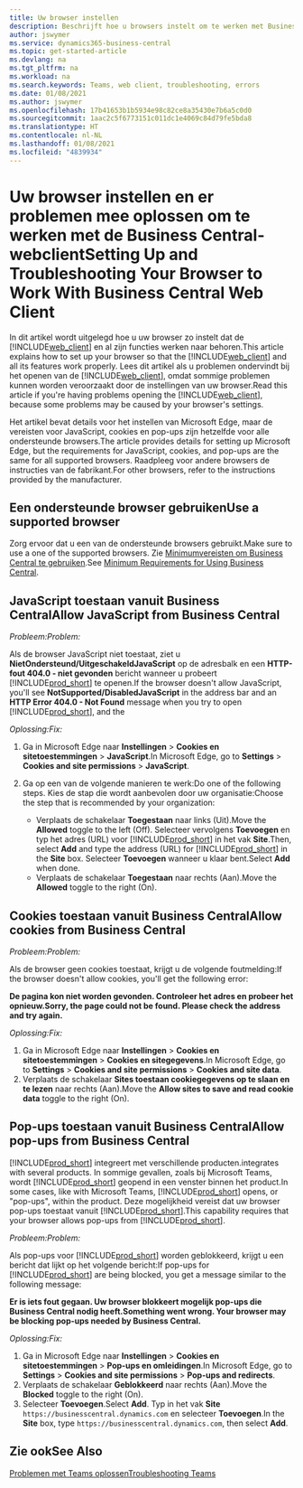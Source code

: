 ```yaml
---
title: Uw browser instellen
description: Beschrijft hoe u browsers instelt om te werken met Business Central en producten die ermee integreren.
author: jswymer
ms.service: dynamics365-business-central
ms.topic: get-started-article
ms.devlang: na
ms.tgt_pltfrm: na
ms.workload: na
ms.search.keywords: Teams, web client, troubleshooting, errors
ms.date: 01/08/2021
ms.author: jswymer
ms.openlocfilehash: 17b41653b1b5934e98c82ce8a35430e7b6a5c0d0
ms.sourcegitcommit: 1aac2c5f6773151c011dc1e4069c84d79fe5bda8
ms.translationtype: HT
ms.contentlocale: nl-NL
ms.lasthandoff: 01/08/2021
ms.locfileid: "4839934"
---
```

# <a name="setting-up-and-troubleshooting-your-browser-to-work-with-business-central-web-client"></a><span data-ttu-id="76c55-103">Uw browser instellen en er problemen mee oplossen om te werken met de Business Central-webclient</span><span class="sxs-lookup"><span data-stu-id="76c55-103">Setting Up and Troubleshooting Your Browser to Work With Business Central Web Client</span></span>

<span data-ttu-id="76c55-104">In dit artikel wordt uitgelegd hoe u uw browser zo instelt dat de [!INCLUDE[web_client](includes/web_client.md)] en al zijn functies werken naar behoren.</span><span class="sxs-lookup"><span data-stu-id="76c55-104">This article explains how to set up your browser so that the [!INCLUDE[web_client](includes/web_client.md)] and all its features work properly.</span></span> <span data-ttu-id="76c55-105">Lees dit artikel als u problemen ondervindt bij het openen van de [!INCLUDE[web_client](includes/web_client.md)], omdat sommige problemen kunnen worden veroorzaakt door de instellingen van uw browser.</span><span class="sxs-lookup"><span data-stu-id="76c55-105">Read this article if you're having problems opening the [!INCLUDE[web_client](includes/web_client.md)], because some problems may be caused by your browser's settings.</span></span>

<span data-ttu-id="76c55-106">Het artikel bevat details voor het instellen van Microsoft Edge, maar de vereisten voor JavaScript, cookies en pop-ups zijn hetzelfde voor alle ondersteunde browsers.</span><span class="sxs-lookup"><span data-stu-id="76c55-106">The article provides details for setting up Microsoft Edge, but the requirements for JavaScript, cookies, and pop-ups are the same for all supported browsers.</span></span> <span data-ttu-id="76c55-107">Raadpleeg voor andere browsers de instructies van de fabrikant.</span><span class="sxs-lookup"><span data-stu-id="76c55-107">For other browsers, refer to the instructions provided by the manufacturer.</span></span>  

## <a name="use-a-supported-browser"></a><span data-ttu-id="76c55-108">Een ondersteunde browser gebruiken</span><span class="sxs-lookup"><span data-stu-id="76c55-108">Use a supported browser</span></span>

<span data-ttu-id="76c55-109">Zorg ervoor dat u een van de ondersteunde browsers gebruikt.</span><span class="sxs-lookup"><span data-stu-id="76c55-109">Make sure to use a one of the supported browsers.</span></span> <span data-ttu-id="76c55-110">Zie [Minimumvereisten om Business Central te gebruiken](product-requirements.md#recommended-browsers).</span><span class="sxs-lookup"><span data-stu-id="76c55-110">See [Minimum Requirements for Using Business Central](product-requirements.md#recommended-browsers).</span></span>  

## <a name="allow-javascript-from-business-central"></a><span data-ttu-id="76c55-111">JavaScript toestaan vanuit Business Central</span><span class="sxs-lookup"><span data-stu-id="76c55-111">Allow JavaScript from Business Central</span></span>

<span data-ttu-id="76c55-112">*Probleem:*</span><span class="sxs-lookup"><span data-stu-id="76c55-112">*Problem:*</span></span>

<span data-ttu-id="76c55-113">Als de browser JavaScript niet toestaat, ziet u **NietOndersteund/UitgeschakeldJavaScript** op de adresbalk en een **HTTP-fout 404.0 - niet gevonden** bericht wanneer u probeert [!INCLUDE[prod_short](includes/prod_short.md)] te openen.</span><span class="sxs-lookup"><span data-stu-id="76c55-113">If the browser doesn't allow JavaScript, you'll see **NotSupported/DisabledJavaScript** in the address bar and an **HTTP Error 404.0 - Not Found** message when you try to open [!INCLUDE[prod_short](includes/prod_short.md)], and the</span></span> 

<!-- http://localhost:8080/NotSupported/DisabledJavaScript HTTP Error 404.0 - Not Found
The resource you are looking for has been removed, had its name changed, or is temporarily unavailable. -->

<span data-ttu-id="76c55-114">*Oplossing:*</span><span class="sxs-lookup"><span data-stu-id="76c55-114">*Fix:*</span></span>

1. <span data-ttu-id="76c55-115">Ga in Microsoft Edge naar **Instellingen** > **Cookies en sitetoestemmingen** > **JavaScript**.</span><span class="sxs-lookup"><span data-stu-id="76c55-115">In Microsoft Edge, go to **Settings** > **Cookies and site permissions** > **JavaScript**.</span></span>
2. <span data-ttu-id="76c55-116">Ga op een van de volgende manieren te werk:</span><span class="sxs-lookup"><span data-stu-id="76c55-116">Do one of the following steps.</span></span> <span data-ttu-id="76c55-117">Kies de stap die wordt aanbevolen door uw organisatie:</span><span class="sxs-lookup"><span data-stu-id="76c55-117">Choose the step that is recommended by your organization:</span></span>

    - <span data-ttu-id="76c55-118">Verplaats de schakelaar **Toegestaan** naar links (Uit).</span><span class="sxs-lookup"><span data-stu-id="76c55-118">Move the **Allowed** toggle to the left (Off).</span></span> <span data-ttu-id="76c55-119">Selecteer vervolgens **Toevoegen** en typ het adres (URL) voor [!INCLUDE[prod_short](includes/prod_short.md)] in het vak **Site**.</span><span class="sxs-lookup"><span data-stu-id="76c55-119">Then, select **Add** and type the address (URL) for [!INCLUDE[prod_short](includes/prod_short.md)] in the **Site** box.</span></span> <span data-ttu-id="76c55-120">Selecteer **Toevoegen** wanneer u klaar bent.</span><span class="sxs-lookup"><span data-stu-id="76c55-120">Select **Add** when done.</span></span>
    - <span data-ttu-id="76c55-121">Verplaats de schakelaar **Toegestaan** naar rechts (Aan).</span><span class="sxs-lookup"><span data-stu-id="76c55-121">Move the **Allowed** toggle to the right (On).</span></span>

## <a name="allow-cookies-from-business-central"></a><span data-ttu-id="76c55-122">Cookies toestaan vanuit Business Central</span><span class="sxs-lookup"><span data-stu-id="76c55-122">Allow cookies from Business Central</span></span>

<span data-ttu-id="76c55-123">*Probleem:*</span><span class="sxs-lookup"><span data-stu-id="76c55-123">*Problem:*</span></span>

<span data-ttu-id="76c55-124">Als de browser geen cookies toestaat, krijgt u de volgende foutmelding:</span><span class="sxs-lookup"><span data-stu-id="76c55-124">If the browser doesn't allow cookies, you'll get the following error:</span></span>

<span data-ttu-id="76c55-125">**De pagina kon niet worden gevonden. Controleer het adres en probeer het opnieuw.**</span><span class="sxs-lookup"><span data-stu-id="76c55-125">**Sorry, the page could not be found. Please check the address and try again.**</span></span> 

<span data-ttu-id="76c55-126">*Oplossing:*</span><span class="sxs-lookup"><span data-stu-id="76c55-126">*Fix:*</span></span>

1. <span data-ttu-id="76c55-127">Ga in Microsoft Edge naar **Instellingen** > **Cookies en sitetoestemmingen** > **Cookies en sitegegevens**.</span><span class="sxs-lookup"><span data-stu-id="76c55-127">In Microsoft Edge, go to **Settings** > **Cookies and site permissions** > **Cookies and site data**.</span></span>
2. <span data-ttu-id="76c55-128">Verplaats de schakelaar **Sites toestaan cookiegegevens op te slaan en te lezen** naar rechts (Aan).</span><span class="sxs-lookup"><span data-stu-id="76c55-128">Move the **Allow sites to save and read cookie data** toggle to the right (On).</span></span>  

## <a name="allow-pop-ups-from-business-central"></a><a name="popup"></a><span data-ttu-id="76c55-129">Pop-ups toestaan vanuit Business Central</span><span class="sxs-lookup"><span data-stu-id="76c55-129">Allow pop-ups from Business Central</span></span>

[!INCLUDE[prod_short](includes/prod_short.md)] <span data-ttu-id="76c55-130">integreert met verschillende producten.</span><span class="sxs-lookup"><span data-stu-id="76c55-130">integrates with several products.</span></span> <span data-ttu-id="76c55-131">In sommige gevallen, zoals bij Microsoft Teams, wordt [!INCLUDE[prod_short](includes/prod_short.md)] geopend in een venster binnen het product.</span><span class="sxs-lookup"><span data-stu-id="76c55-131">In some cases, like with Microsoft Teams, [!INCLUDE[prod_short](includes/prod_short.md)] opens, or "pop-ups", within the product.</span></span> <span data-ttu-id="76c55-132">Deze mogelijkheid vereist dat uw browser pop-ups toestaat vanuit [!INCLUDE[prod_short](includes/prod_short.md)].</span><span class="sxs-lookup"><span data-stu-id="76c55-132">This capability requires that your browser allows pop-ups from [!INCLUDE[prod_short](includes/prod_short.md)].</span></span>

<span data-ttu-id="76c55-133">*Probleem:*</span><span class="sxs-lookup"><span data-stu-id="76c55-133">*Problem:*</span></span>

<span data-ttu-id="76c55-134">Als pop-ups voor [!INCLUDE[prod_short](includes/prod_short.md)] worden geblokkeerd, krijgt u een bericht dat lijkt op het volgende bericht:</span><span class="sxs-lookup"><span data-stu-id="76c55-134">If pop-ups for [!INCLUDE[prod_short](includes/prod_short.md)] are being blocked, you get a message similar to the following message:</span></span>

<span data-ttu-id="76c55-135">**Er is iets fout gegaan. Uw browser blokkeert mogelijk pop-ups die Business Central nodig heeft.**</span><span class="sxs-lookup"><span data-stu-id="76c55-135">**Something went wrong. Your browser may be blocking pop-ups needed by Business Central.**</span></span>

<!--
Something went wrong
Your browser may be blocking pop-ups needed by Business Central.

Change your browser settings to allow pop-ups or allow this for trusted domains, then try again.
If these settings are managed for your organization, you should contact your administrator for assistance.

Try again
-->
<span data-ttu-id="76c55-136">*Oplossing:*</span><span class="sxs-lookup"><span data-stu-id="76c55-136">*Fix:*</span></span>

1. <span data-ttu-id="76c55-137">Ga in Microsoft Edge naar **Instellingen** > **Cookies en sitetoestemmingen** > **Pop-ups en omleidingen**.</span><span class="sxs-lookup"><span data-stu-id="76c55-137">In Microsoft Edge, go to **Settings** > **Cookies and site permissions** > **Pop-ups and redirects**.</span></span>
2. <span data-ttu-id="76c55-138">Verplaats de schakelaar **Geblokkeerd** naar rechts (Aan).</span><span class="sxs-lookup"><span data-stu-id="76c55-138">Move the **Blocked** toggle to the right (On).</span></span>
3. <span data-ttu-id="76c55-139">Selecteer **Toevoegen**.</span><span class="sxs-lookup"><span data-stu-id="76c55-139">Select **Add**.</span></span> <span data-ttu-id="76c55-140">Typ in het vak **Site** `https://businesscentral.dynamics.com` en selecteer **Toevoegen**.</span><span class="sxs-lookup"><span data-stu-id="76c55-140">In the **Site** box, type `https://businesscentral.dynamics.com`, then select **Add**.</span></span>

## <a name="see-also"></a><span data-ttu-id="76c55-141">Zie ook</span><span class="sxs-lookup"><span data-stu-id="76c55-141">See Also</span></span>

[<span data-ttu-id="76c55-142">Problemen met Teams oplossen</span><span class="sxs-lookup"><span data-stu-id="76c55-142">Troubleshooting Teams</span></span>](admin-teams-troubleshooting.md)  